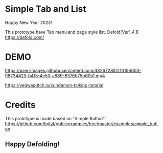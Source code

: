 # Simple Tab and List
 Happy New Year 2023!  

 This prototype have Tab menu and page style list.
 Defold[Ver1.4.1]  
 https://defold.com/  
# DEMO

https://user-images.githubusercontent.com/38267288/210156603-98734420-b4f5-4e50-a889-8376b75b60b1.mp4
  
 https://yeqwep.itch.io/zundamon-talking-tutorial  
# Credits
 This prototype is made based on "Simple Button".  
 https://github.com/britzl/publicexamples/tree/master/examples/simple_button

Happy Defolding!
---
